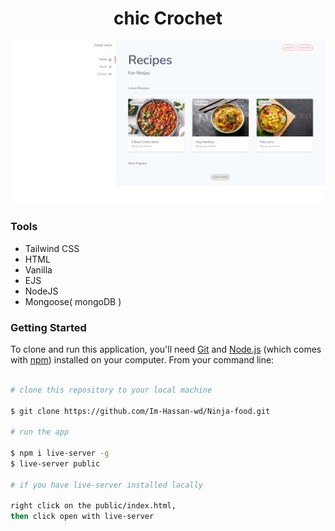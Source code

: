 <h1 align='center'>chic Crochet</h1>

![screenshot](https://raw.githubusercontent.com/Im-Hassan-wd/Ninja-food/master/public/img/recipe.PNG)

### Tools

- Tailwind CSS
- HTML
- Vanilla 
- EJS
- NodeJS
- Mongoose( mongoDB )

### Getting Started

To clone and run this application, you'll need [Git](https://git-scm.com) and [Node.js](https://nodejs.org/en/download/) (which comes with [npm](http://npmjs.com)) installed on your computer. From your command line:


```bash

# clone this repository to your local machine

$ git clone https://github.com/Im-Hassan-wd/Ninja-food.git

# run the app

$ npm i live-server -g
$ live-server public

# if you have live-server installed lacally

right click on the public/index.html,
then click open with live-server



```

